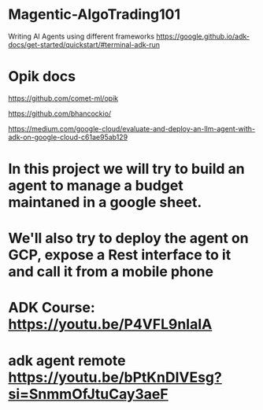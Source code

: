 # Magentic-AlgoTrading101
Writing AI Agents using different frameworks
https://google.github.io/adk-docs/get-started/quickstart/#terminal-adk-run
# Opik docs
https://github.com/comet-ml/opik

https://github.com/bhancockio/

https://medium.com/google-cloud/evaluate-and-deploy-an-llm-agent-with-adk-on-google-cloud-c61ae95ab129


# In this project we will try to build an agent to manage a budget maintaned in a google sheet.
# We'll also try to deploy the agent on GCP, expose a Rest interface to it and call it from a mobile phone



# ADK Course: https://youtu.be/P4VFL9nIaIA



# adk agent remote  https://youtu.be/bPtKnDIVEsg?si=SnmmOfJtuCay3aeF